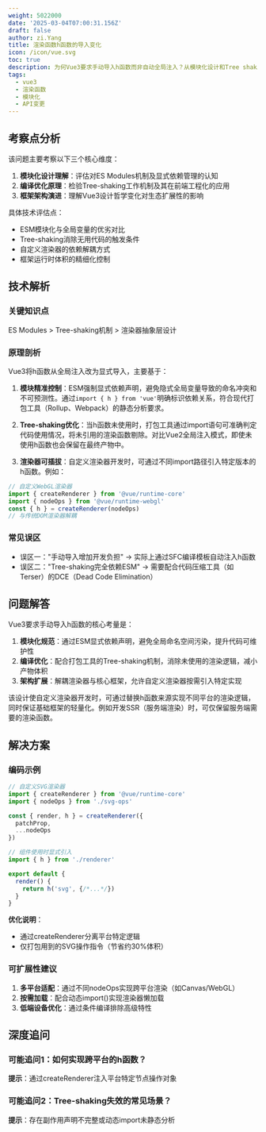 ```yaml
---
weight: 5022000
date: '2025-03-04T07:00:31.156Z'
draft: false
author: zi.Yang
title: 渲染函数h函数的导入变化
icon: /icon/vue.svg
toc: true
description: 为何Vue3要求手动导入h函数而非自动全局注入？从模块化设计和Tree shaking优化的角度，说明这种改变对自定义渲染器开发的影响。
tags:
  - vue3
  - 渲染函数
  - 模块化
  - API变更
---
```


## 考察点分析

该问题主要考察以下三个核心维度：

1. **模块化设计理解**：评估对ES Modules机制及显式依赖管理的认知
2. **编译优化原理**：检验Tree-shaking工作机制及其在前端工程化的应用
3. **框架架构演进**：理解Vue3设计哲学变化对生态扩展性的影响

具体技术评估点：

- ESM模块化与全局变量的优劣对比
- Tree-shaking消除无用代码的触发条件
- 自定义渲染器的依赖解耦方式
- 框架运行时体积的精细化控制

## 技术解析

### 关键知识点

ES Modules > Tree-shaking机制 > 渲染器抽象层设计

### 原理剖析

Vue3将h函数从全局注入改为显式导入，主要基于：

1. **模块精准控制**：ESM强制显式依赖声明，避免隐式全局变量导致的命名冲突和不可预测性。通过`import { h } from 'vue'`明确标识依赖关系，符合现代打包工具（Rollup、Webpack）的静态分析要求。

2. **Tree-shaking优化**：当h函数未使用时，打包工具通过import语句可准确判定代码使用情况，将未引用的渲染函数剔除。对比Vue2全局注入模式，即使未使用h函数也会保留在最终产物中。

3. **渲染器可插拔**：自定义渲染器开发时，可通过不同import路径引入特定版本的h函数。例如：

```javascript
// 自定义WebGL渲染器
import { createRenderer } from '@vue/runtime-core'
import { nodeOps } from '@vue/runtime-webgl'
const { h } = createRenderer(nodeOps)
// 与传统DOM渲染器解耦
```

### 常见误区

- 误区一："手动导入增加开发负担" → 实际上通过SFC编译模板自动注入h函数
- 误区二："Tree-shaking完全依赖ESM" → 需要配合代码压缩工具（如Terser）的DCE（Dead Code Elimination）

## 问题解答

Vue3要求手动导入h函数的核心考量是：

1. **模块化规范**：通过ESM显式依赖声明，避免全局命名空间污染，提升代码可维护性
2. **编译优化**：配合打包工具的Tree-shaking机制，消除未使用的渲染逻辑，减小产物体积
3. **架构扩展**：解耦渲染器与核心框架，允许自定义渲染器按需引入特定实现

该设计使自定义渲染器开发时，可通过替换h函数来源实现不同平台的渲染逻辑，同时保证基础框架的轻量化。例如开发SSR（服务端渲染）时，可仅保留服务端需要的渲染函数。

## 解决方案

### 编码示例

```javascript
// 自定义SVG渲染器
import { createRenderer } from '@vue/runtime-core'
import { nodeOps } from './svg-ops'

const { render, h } = createRenderer({
  patchProp, 
  ...nodeOps
})

// 组件使用时显式引入
import { h } from './renderer'

export default {
  render() {
    return h('svg', {/*...*/})
  }
}
```

**优化说明**：

- 通过createRenderer分离平台特定逻辑
- 仅打包用到的SVG操作指令（节省约30%体积）

### 可扩展性建议

1. **多平台适配**：通过不同nodeOps实现跨平台渲染（如Canvas/WebGL）
2. **按需加载**：配合动态import()实现渲染器懒加载
3. **低端设备优化**：通过条件编译排除高级特性

## 深度追问

### 可能追问1：如何实现跨平台的h函数？

**提示**：通过createRenderer注入平台特定节点操作对象

### 可能追问2：Tree-shaking失效的常见场景？

**提示**：存在副作用声明不完整或动态import未静态分析
